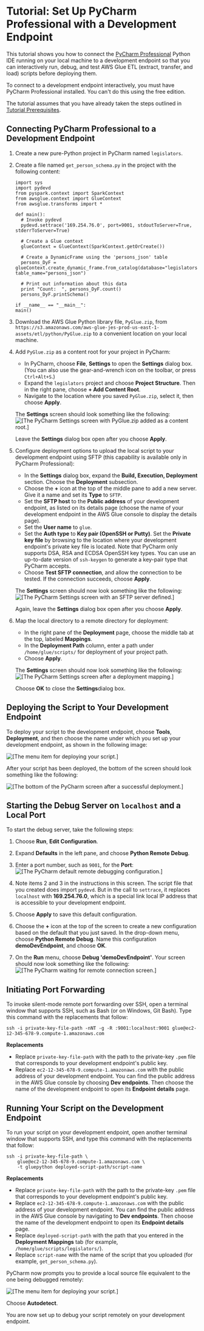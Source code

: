 # Tutorial: Set Up PyCharm Professional with a Development Endpoint<a name="dev-endpoint-tutorial-pycharm"></a>

This tutorial shows you how to connect the [PyCharm Professional](https://www.jetbrains.com/pycharm/) Python IDE running on your local machine to a development endpoint so that you can interactively run, debug, and test AWS Glue ETL \(extract, transfer, and load\) scripts before deploying them\.

To connect to a development endpoint interactively, you must have PyCharm Professional installed\. You can't do this using the free edition\.

The tutorial assumes that you have already taken the steps outlined in [Tutorial Prerequisites](dev-endpoint-tutorial-prerequisites.md)\.

## Connecting PyCharm Professional to a Development Endpoint<a name="dev-endpoint-tutorial-pycharm-connect"></a>

1. Create a new pure\-Python project in PyCharm named `legislators`\.

1. Create a file named `get_person_schema.py` in the project with the following content:

   ```
   import sys
   import pydevd
   from pyspark.context import SparkContext
   from awsglue.context import GlueContext
   from awsglue.transforms import *
   
   def main():
     # Invoke pydevd
     pydevd.settrace('169.254.76.0', port=9001, stdoutToServer=True, stderrToServer=True)
   
     # Create a Glue context
     glueContext = GlueContext(SparkContext.getOrCreate())
   
     # Create a DynamicFrame using the 'persons_json' table
     persons_DyF = glueContext.create_dynamic_frame.from_catalog(database="legislators", table_name="persons_json")
   
     # Print out information about this data
     print "Count:  ", persons_DyF.count()
     persons_DyF.printSchema()
   
   if __name__ == "__main__":
   main()
   ```

1. Download the AWS Glue Python library file, `PyGlue.zip`, from `https://s3.amazonaws.com/aws-glue-jes-prod-us-east-1-assets/etl/python/PyGlue.zip` to a convenient location on your local machine\.

1. Add `PyGlue.zip` as a content root for your project in PyCharm:
   + In PyCharm, choose **File**, **Settings** to open the **Settings** dialog box\. \(You can also use the gear\-and\-wrench icon on the toolbar, or press `Ctrl+Alt+S`\.\)
   + Expand the `legislators` project and choose **Project Structure**\. Then in the right pane, choose **\+ Add Content Root**\.
   + Navigate to the location where you saved `PyGlue.zip`, select it, then choose **Apply**\.

    The **Settings** screen should look something like the following:  
![\[The PyCharm Settings screen with PyGlue.zip added as a content root.\]](http://docs.aws.amazon.com/glue/latest/dg/images/PyCharm_AddContentRoot.png)

   Leave the **Settings** dialog box open after you choose **Apply**\.

1. Configure deployment options to upload the local script to your development endpoint using SFTP \(this capability is available only in PyCharm Professional\):
   + In the **Settings** dialog box, expand the **Build, Execution, Deployment** section\. Choose the **Deployment** subsection\.
   + Choose the **\+** icon at the top of the middle pane to add a new server\. Give it a name and set its **Type** to `SFTP`\.
   + Set the **SFTP host** to the **Public address** of your development endpoint, as listed on its details page \(choose the name of your development endpoint in the AWS Glue console to display the details page\)\.
   + Set the **User name** to `glue`\.
   + Set the **Auth type** to **Key pair \(OpenSSH or Putty\)**\. Set the **Private key file** by browsing to the location where your development endpoint's private key file is located\. Note that PyCharm only supports DSA, RSA and ECDSA OpenSSH key types\. You can use an up\-to\-date version of `ssh-keygen` to generate a key\-pair type that PyCharm accepts\.
   + Choose **Test SFTP connection**, and allow the connection to be tested\. If the connection succeeds, choose **Apply**\.

    The **Settings** screen should now look something like the following:  
![\[The PyCharm Settings screen with an SFTP server defined.\]](http://docs.aws.amazon.com/glue/latest/dg/images/PyCharm_SFTP.png)

   Again, leave the **Settings** dialog box open after you choose **Apply**\.

1. Map the local directory to a remote directory for deployment:
   + In the right pane of the **Deployment** page, choose the middle tab at the top, labeled **Mappings**\.
   + In the **Deployment Path** column, enter a path under `/home/glue/scripts/` for deployment of your project path\.
   + Choose **Apply**\.

    The **Settings** screen should now look something like the following:  
![\[The PyCharm Settings screen after a deployment mapping.\]](http://docs.aws.amazon.com/glue/latest/dg/images/PyCharm_Mapping.png)

   Choose **OK** to close the **Settings**dialog box\.

## Deploying the Script to Your Development Endpoint<a name="dev-endpoint-tutorial-pycharm-deploy"></a>

To deploy your script to the development endpoint, choose **Tools**, **Deployment**, and then choose the name under which you set up your development endpoint, as shown in the following image:

![\[The menu item for deploying your script.\]](http://docs.aws.amazon.com/glue/latest/dg/images/PyCharm_Deploy.png)

After your script has been deployed, the bottom of the screen should look something like the following:

![\[The bottom of the PyCharm screen after a successful deployment.\]](http://docs.aws.amazon.com/glue/latest/dg/images/PyCharm_Deployed.png)

## Starting the Debug Server on `localhost` and a Local Port<a name="dev-endpoint-tutorial-pycharm-debug-server"></a>

To start the debug server, take the following steps:

1. Choose **Run**, **Edit Configuration**\.

1. Expand **Defaults** in the left pane, and choose **Python Remote Debug**\.

1. Enter a port number, such as `9001`, for the **Port**:  
![\[The PyCharm default remote debugging configuration.\]](http://docs.aws.amazon.com/glue/latest/dg/images/PyCharm_DebugServer.png)

1. Note items 2 and 3 in the instructions in this screen\. The script file that you created does import `pydevd`\. But in the call to `settrace`, it replaces `localhost` with **169\.254\.76\.0**, which is a special link local IP address that is accessible to your development endpoint\.

1. Choose **Apply** to save this default configuration\.

1. Choose the **\+** icon at the top of the screen to create a new configuration based on the default that you just saved\. In the drop\-down menu, choose **Python Remote Debug**\. Name this configuration **demoDevEndpoint**, and choose **OK**\.

1. On the **Run** menu, choose **Debug 'demoDevEndpoint'**\. Your screen should now look something like the following:  
![\[The PyCharm waiting for remote connection screen.\]](http://docs.aws.amazon.com/glue/latest/dg/images/PyCharm_Waiting.png)

## Initiating Port Forwarding<a name="dev-endpoint-tutorial-pycharm-debug-port-forward"></a>

To invoke silent\-mode remote port forwarding over SSH, open a terminal window that supports SSH, such as Bash \(or on Windows, Git Bash\)\. Type this command with the replacements that follow:

```
ssh -i private-key-file-path -nNT -g -R :9001:localhost:9001 glue@ec2-12-345-678-9.compute-1.amazonaws.com
```

**Replacements**
+ Replace `private-key-file-path` with the path to the private\-key `.pem` file that corresponds to your development endpoint's public key\.
+ Replace `ec2-12-345-678-9.compute-1.amazonaws.com` with the public address of your development endpoint\. You can find the public address in the AWS Glue console by choosing **Dev endpoints**\. Then choose the name of the development endpoint to open its **Endpoint details** page\.

## Running Your Script on the Development Endpoint<a name="dev-endpoint-tutorial-pycharm-debug-run"></a>

To run your script on your development endpoint, open another terminal window that supports SSH, and type this command with the replacements that follow:

```
ssh -i private-key-file-path \
    glue@ec2-12-345-678-9.compute-1.amazonaws.com \
    -t gluepython deployed-script-path/script-name
```

**Replacements**
+ Replace `private-key-file-path` with the path to the private\-key `.pem` file that corresponds to your development endpoint's public key\.
+ Replace `ec2-12-345-678-9.compute-1.amazonaws.com` with the public address of your development endpoint\. You can find the public address in the AWS Glue console by navigating to **Dev endpoints**\. Then choose the name of the development endpoint to open its **Endpoint details** page\.
+ Replace `deployed-script-path` with the path that you entered in the **Deployment Mappings** tab \(for example, `/home/glue/scripts/legislators/`\)\.
+ Replace `script-name` with the name of the script that you uploaded \(for example, `get_person_schema.py`\)\.

PyCharm now prompts you to provide a local source file equivalent to the one being debugged remotely:

![\[The menu item for deploying your script.\]](http://docs.aws.amazon.com/glue/latest/dg/images/PyCharm_Autodetect.png)

Choose **Autodetect**\.

You are now set up to debug your script remotely on your development endpoint\.